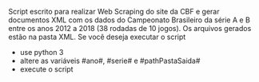 Script escrito para realizar Web Scraping do site da CBF e gerar documentos XML com os dados do Campeonato Brasileiro da série A e B entre os anos 2012 a 2018 (38 rodadas de 10 jogos).
Os arquivos gerados estão na pasta XML.
Se você deseja executar o script
- use python 3
- altere as variáveis #ano#, #serie# e #pathPastaSaida#
- execute o script